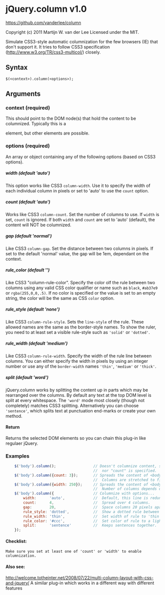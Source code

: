 # jQuery.column v1.0
https://github.com/vanderlee/column

Copyright (c) 2011 Martijn W. van der Lee
Licensed under the MIT.

Simulate CSS3-style automatic columnization for the few browsers (IE) that don't support it.
It tries to follow CSS3 specification (http://www.w3.org/TR/css3-multicol/) closely.

## Syntax
`$(<context>).column(<options>);`
	
## Arguments
### context (required)
This should point to the DOM node(s) that hold the content to be columnized.
Typically this is a <div> element, but other elements are possible.

### options (required)
An array or object containing any of the following options (based on CSS3 options).
##### width (default 'auto')
This option works like CSS3 `column-width`. Use it to specify the width of each
individual column in pixels or set to 'auto' to use the `count` option.
##### count (default 'auto')
Works like CSS3 `column-count`. Set the number of columns to use. If `width` is
set, `count` is ignored. If both `width` and `count` are set to 'auto' (default),
the content will NOT be columnized.
##### gap	(default 'normal')
Like CSS3 `column-gap`. Set the distance between two columns in pixels. If set to
the default 'normal' value, the gap will be 1em, dependant on the context.
##### rule_color (default '')
Like CSS3 "column-rule-color". Specify the color olf the rule between two columns
using any valid CSS color qualifier or name such as `black`, `#ab37e9` or
`rgba(255,0,0,.5)`. If no color is specified or the value is set to an empty string,
the color will be the same as CSS `color` option.
##### rule_style (default 'none')
Like CSS3 `column-rule-style`. Sets the `line-style` of the rule. These allowed names
are the same as the border-style names. To show the ruler, you need to at least
set a visible rule-style such as `'solid'` or `'dotted'`.
##### rule_width (default 'medium')
Like CSS3 `column-rule-width`. Specify the width of the rule line between columns.
You can either specify the width in pixels by using an integer number or use any
of the `border-width` names `'thin'`, `'medium'` or `'thick'`.
##### split (default 'word')
jQuery.column works by splitting the content up in parts which may be rearranged
over the columns. By default any text at the top DOM level is split at every
whitespace. The `'word'` mode most closely (though not completely) matches CSS3
splitting. Alternatively you can choose `'sentence'`, which splits text at
punctuation end-marks or create your own method.
	
#### Return
Returns the selected DOM elements so you can chain this plug-in like regulaer jQuery.

### Examples
```js
	$('body').column();    				// Doesn't columnize content, since neither "width"
										//  nor "count" is specified.
	$('body').column({count: 3});		// Spreads the content of <body> over 3 columns.
										//  Columns are stretched to fit the available width.
	$('body').column({width: 250});		// Spreads the content of <body> over columns of 250px.
										//  Number of columns depends on the available space.
	$('body').column({					// Columnize with options...
		width:		'auto',				//  Default, this line is redundant.
		count:		4,					//  Spread over 4 columns.
		gap:		20,					//  Space columns 20 pixels apart.
		rule_style: 'dotted',			//  Show a dotted rule between columns.
		rule_width:	'thin',				//  Set width of rule to 'thin' (usually 1 pixel).
		rule_color: '#ccc',				//  Set color of rule to a light gray.
		split:		'sentence'			//  Keeps sentences together.
	});
```
#### Checklist:
	Make sure you set at least one of 'count' or 'width' to enable columnization.
	
#### Also see:
http://welcome.totheinter.net/2008/07/22/multi-column-layout-with-css-and-jquery/
A similar plug-in which works in a different way with different features
